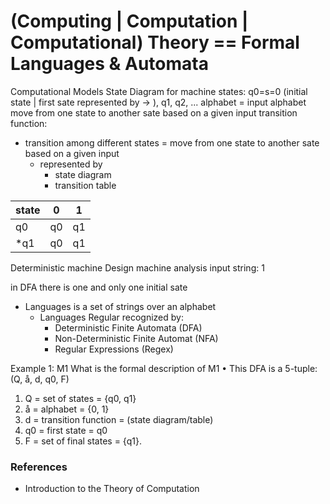 (Computing | Computation | Computational) Theory == Formal Languages & Automata
===

Computational Models
State Diagram for machine
states: q0=s=0 (initial state | first sate represented by -> ), q1, q2, ...
alphabet = input alphabet
move from one state to another sate based on a given input
transition function:
- transition among different states = move from one state to another sate based on a given input
    - represented by
        - state diagram
        - transition table

|  state  | 0  | 1  |
|---------|----|----|
|  q0     | q0 | q1 |
| *q1     | q0 | q1 |

Deterministic machine
Design
machine analysis
input string: 1

in DFA there is one and only one initial sate



- Languages is a set of strings over an alphabet
    - Languages Regular recognized by:
        - Deterministic Finite Automata (DFA)
        - Non-Deterministic Finite Automat (NFA)
        - Regular Expressions (Regex)


Example 1: M1
What is the formal description of M1
• This DFA is a 5-tuple: (Q, å, d, q0, F)
1. Q = set of states = {q0, q1}
2. å = alphabet = {0, 1} 
3. d = transition function = (state 
diagram/table)
4. q0 = first state = q0
5. F = set of final states = {q1}.



### References
- Introduction to the Theory of Computation